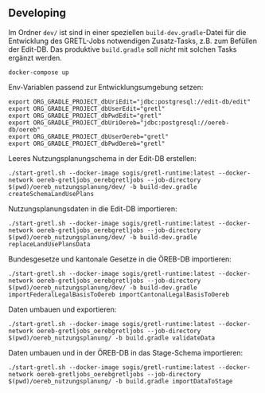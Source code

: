## Developing

Im Ordner `dev/` ist sind in einer speziellen `build-dev.gradle`-Datei für die Entwicklung des GRETL-Jobs notwendigen Zusatz-Tasks, z.B. zum Befüllen der Edit-DB. Das produktive `build.gradle` soll *nicht* mit solchen Tasks ergänzt werden.

```
docker-compose up
```

Env-Variablen passend zur Entwicklungsumgebung setzen:
```
export ORG_GRADLE_PROJECT_dbUriEdit="jdbc:postgresql://edit-db/edit"
export ORG_GRADLE_PROJECT_dbUserEdit="gretl"
export ORG_GRADLE_PROJECT_dbPwdEdit="gretl"
export ORG_GRADLE_PROJECT_dbUriOereb="jdbc:postgresql://oereb-db/oereb"
export ORG_GRADLE_PROJECT_dbUserOereb="gretl"
export ORG_GRADLE_PROJECT_dbPwdOereb="gretl"
```

Leeres Nutzungsplanungschema in der Edit-DB erstellen:
```
./start-gretl.sh --docker-image sogis/gretl-runtime:latest --docker-network oereb-gretljobs_oerebgretljobs --job-directory $(pwd)/oereb_nutzungsplanung/dev/ -b build-dev.gradle createSchemaLandUsePlans
```

Nutzungsplanungsdaten in die Edit-DB importieren:
```
./start-gretl.sh --docker-image sogis/gretl-runtime:latest --docker-network oereb-gretljobs_oerebgretljobs --job-directory $(pwd)/oereb_nutzungsplanung/dev/ -b build-dev.gradle replaceLandUsePlansData
```

Bundesgesetze und kantonale Gesetze in die ÖREB-DB importieren:
```
./start-gretl.sh --docker-image sogis/gretl-runtime:latest --docker-network oereb-gretljobs_oerebgretljobs --job-directory $(pwd)/oereb_nutzungsplanung/dev/ -b build-dev.gradle importFederalLegalBasisToOereb importCantonalLegalBasisToOereb
```

Daten umbauen und exportieren:
```
./start-gretl.sh --docker-image sogis/gretl-runtime:latest --docker-network oereb-gretljobs_oerebgretljobs --job-directory $(pwd)/oereb_nutzungsplanung/ -b build.gradle validateData
```

Daten umbauen und in der ÖREB-DB in das Stage-Schema importieren:
```
./start-gretl.sh --docker-image sogis/gretl-runtime:latest --docker-network oereb-gretljobs_oerebgretljobs --job-directory $(pwd)/oereb_nutzungsplanung/ -b build.gradle importDataToStage

```
